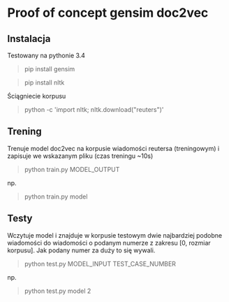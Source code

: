 # Proof of concept gensim doc2vec
## Instalacja

Testowany na pythonie 3.4

> pip install gensim

> pip install nltk

Ściągniecie korpusu

> python -c 'import nltk; nltk.download("reuters")'

## Trening

Trenuje model doc2vec na korpusie wiadomości reutersa (treningowym) i zapisuje we
wskazanym pliku (czas treningu ~10s)

> python train.py MODEL_OUTPUT

np.

> python train.py model

## Testy

Wczytuje model i znajduje w korpusie testowym dwie najbardziej podobne
wiadomości do wiadomości o podanym numerze z zakresu
[0, rozmiar korpusu]. Jak podany numer za duży to się wywali.

> python test.py MODEL_INPUT TEST_CASE_NUMBER

np.

> python test.py model 2
